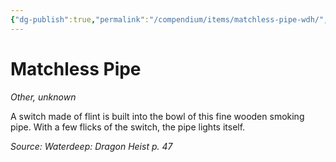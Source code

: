 ```yaml
---
{"dg-publish":true,"permalink":"/compendium/items/matchless-pipe-wdh/","tags":["compendium/src/5e/wdh","item/rarity/unknown","item/wondrous/wondrous-item"]}
---
```


# Matchless Pipe
*Other, unknown*  


A switch made of flint is built into the bowl of this fine wooden smoking pipe. With a few flicks of the switch, the pipe lights itself.

*Source: Waterdeep: Dragon Heist p. 47*